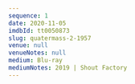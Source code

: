 ```yaml
---
sequence: 1
date: 2020-11-05
imdbId: tt0050873
slug: quatermass-2-1957
venue: null
venueNotes: null
medium: Blu-ray
mediumNotes: 2019 | Shout Factory
---
```


